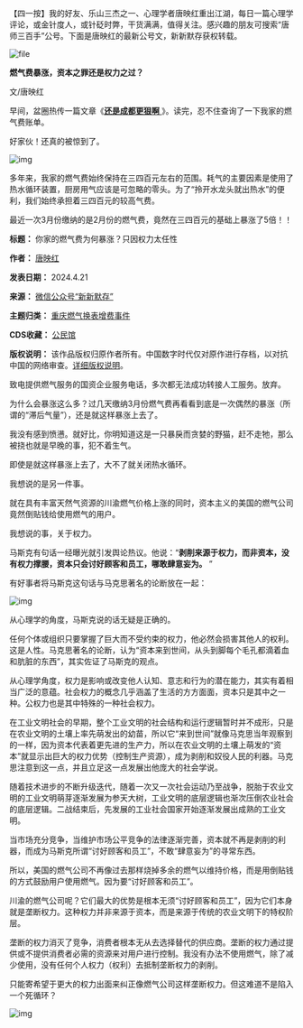 【四一按】我的好友、乐山三杰之一、心理学者唐映红重出江湖，每日一篇心理学评论，或金针度人，或针砭时弊，干货满满，值得关注。感兴趣的朋友可搜索“唐师三百手”公号。下面是唐映红的最新公号文，新新默存获权转载。


![file](https://chinadigitaltimes.net/chinese/files/2024/04/image-1713683418387.png)


**燃气费暴涨，资本之罪还是权力之过？**  


文/唐映红


早间，盆圈热传一篇文章《[**还是成都更狠啊** ](http://mp.weixin.qq.com/s?__biz=MzI3MTk2MDc4Mw==&mid=2247516370&idx=1&sn=61df9bd19477a5f4b3e8310321540daa&chksm=eb3b1f72dc4c9664633ef57e88122c55b38d25d074809fbd2e2ccd58c7554e8b3b7532210df8&scene=21#wechat_redirect)》。读完，忍不住查询了一下我家的燃气费账单。


好家伙！还真的被惊到了。


![img](https://chinadigitaltimes.net/chinese/files/2024/04/post-707130-6624bbb37a12a.)


多年来，我家的燃气费始终保持在三四百元左右的范围。耗气的主要因素是使用了热水循环装置，厨房用气应该是可忽略的零头。为了“拎开水龙头就出热水”的便利，我们始终承担着三四百元的较高气费。 


最近一次3月份缴纳的是2月份的燃气费，竟然在三四百元的基础上暴涨了5倍！！




**标题：** 你家的燃气费为何暴涨？只因权力太任性  

**作者：** [唐映红](https://chinadigitaltimes.net/space/新新默存)  

**发表日期：** 2024.4.21  

**来源：** [微信公众号“新新默存”](https://web.archive.org/web/https://mp.weixin.qq.com/s/D5wK5h44TXCIN-5_hvPwNA)  

**主题归类：** [重庆燃气换表增费事件](https://chinadigitaltimes.net/space/重庆燃气换表增费事件)  

**CDS收藏：** [公民馆](https://chinadigitaltimes.net/space/%E5%85%AC%E6%B0%91%E9%A6%86)  

**版权说明：** 该作品版权归原作者所有。中国数字时代仅对原作进行存档，以对抗中国的网络审查。[详细版权说明](https://chinadigitaltimes.net/chinese/copyright)。


致电提供燃气服务的国资企业服务电话，多次都无法成功转接人工服务。放弃。


为什么会暴涨这么多？过几天缴纳3月份燃气费再看看到底是一次偶然的暴涨（所谓的“滞后气量”），还是就这样暴涨上去了。


我没有感到愤懑。就好比，你明知道这是一只暴戾而贪婪的野猫，赶不走牠，那么被挠也就是早晚的事，犯不着生气。


即使是就这样暴涨上去了，大不了就关闭热水循环。


我想说的是另一件事。


就在具有丰富天然气资源的川渝燃气价格上涨的同时，资本主义的美国的燃气公司竟然倒贴钱给使用燃气的用户。


我想说的事，关于权力。


马斯克有句话一经曝光就引发舆论热议。他说：“**剥削来源于权力，而非资本，没有权力撑腰，资本只会讨好顾客和员工，哪敢肆意妄为。** ”


有好事者将马斯克这句话与马克思著名的论断放在一起：


![img](https://chinadigitaltimes.net/chinese/files/2024/04/post-707130-6624bbb39cec0.)


从心理学的角度，马斯克说的话无疑是正确的。


任何个体或组织只要掌握了巨大而不受约束的权力，他必然会损害其他人的权利。这是人性。马克思著名的论断，认为“资本来到世间，从头到脚每个毛孔都滴着血和肮脏的东西”，其实佐证了马斯克的观点。


从心理学角度，权力是影响或改变他人认知、意志和行为的潜在能力，其实有着相当广泛的意蕴。社会权力的概念几乎涵盖了生活的方方面面，资本只是其中之一种。公权力也是其中特殊的一种社会权力。


在工业文明社会的早期，整个工业文明的社会结构和运行逻辑暂时并不成形，只是在农业文明的土壤上率先萌发出的幼苗，所以它“来到世间”就像马克思当年观察到的一样，因为资本代表着更先进的生产力，所以在农业文明的土壤上萌发的“资本”就显示出巨大的权力优势（控制生产资源），成为剥削和奴役人民的利器。马克思注意到这一点，并且立足这一点发展出他庞大的社会学说。


随着技术进步的不断升级迭代，随着一次又一次社会运动乃至战争，脱胎于农业文明的工业文明萌芽逐渐发展为参天大树，工业文明的底层逻辑也渐次压倒农业社会的底层逻辑。二战结束后，先发展的工业社会国家开始逐渐发展出成熟的工业文明。


当市场充分竞争，当维护市场公平竞争的法律逐渐完善，资本就不再是剥削的利器，而成为马斯克所谓“讨好顾客和员工”，不敢“肆意妄为”的寻常东西。


所以，美国的燃气公司不再像过去那样烧掉多余的燃气以维持价格，而是用倒贴钱的方式鼓励用户使用燃气。因为要“讨好顾客和员工”。


川渝的燃气公司呢？它们最大的优势是根本无须“讨好顾客和员工”，因为它们本身就是垄断权力。这种权力并非来源于资本，而是来源于传统的农业文明下的特权阶层。


垄断的权力消灭了竞争，消费者根本无从去选择替代的供应商。垄断的权力通过提供或不提供消费者必需的资源来对用户进行控制。我没有办法不使用燃气，除了减少使用，没有任何个人权力（权利）去抵制垄断权力的剥削。


只能寄希望于更大的权力出面来纠正像燃气公司这样垄断权力。但这难道不是陷入一个死循环？


![img](https://chinadigitaltimes.net/chinese/files/2024/04/post-707130-6624bbb3b16a9.)


